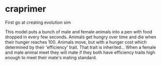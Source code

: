 # craprimer
First go at creating evolution sim

This model puts a bunch of male and female animals into a pen with food dropped in every few seconds.
Animals get hungry over time and die when their hunger reaches 100.
Animals move, but with a hunger cost which determined by their 'efficiency' trait.
That trait is inherited...
When a female and male animal meet they will mate if they both have efficiency traits high enough to meet their mate's mating standard.
